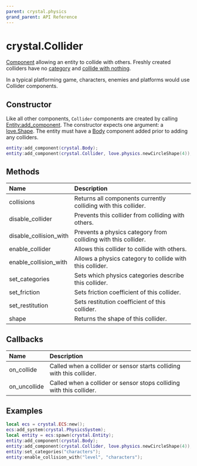 ```yaml
---
parent: crystal.physics
grand_parent: API Reference
---
```


# crystal.Collider

[Component](/crystal/api/ecs/component) allowing an entity to collide with others. Freshly created colliders have no [category](collider_set_categories) and [collide with nothing](collider_enable_collision_with).

In a typical platforming game, characters, enemies and platforms would use Collider components.

## Constructor

Like all other components, `Collider` components are created by calling [Entity:add_component](/crystal/api/ecs/entity_add_component). The constructor expects one argument: a [love.Shape](https://love2d.org/wiki/Shape). The entity must have a [Body](body) component added prior to adding any colliders.

```lua
entity:add_component(crystal.Body);
entity:add_component(crystal.Collider, love.physics.newCircleShape(4));
```

## Methods

| Name                   | Description                                                    |
| :--------------------- | :------------------------------------------------------------- |
| collisions             | Returns all components currently colliding with this collider. |
| disable_collider       | Prevents this collider from colliding with others.             |
| disable_collision_with | Prevents a physics category from colliding with this collider. |
| enable_collider        | Allows this collider to collide with others.                   |
| enable_collision_with  | Allows a physics category to collide with this collider.       |
| set_categories         | Sets which physics categories describe this collider.          |
| set_friction           | Sets friction coefficient of this collider.                    |
| set_restitution        | Sets restitution coefficient of this collider.                 |
| shape                  | Returns the shape of this collider.                            |

## Callbacks

| Name         | Description                                                           |
| :----------- | :-------------------------------------------------------------------- |
| on_collide   | Called when a collider or sensor starts colliding with this collider. |
| on_uncollide | Called when a collider or sensor stops colliding with this collider.  |

## Examples

```lua
local ecs = crystal.ECS:new();
ecs:add_system(crystal.PhysicsSystem);
local entity = ecs:spawn(crystal.Entity);
entity:add_component(crystal.Body);
entity:add_component(crystal.Collider, love.physics.newCircleShape(4));
entity:set_categories("characters");
entity:enable_collision_with("level", "characters");
```
